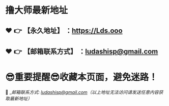 # 撸大师最新地址
:heart: :point_right: 【永久地址】 ：https://Lds.ooo
------
:heart: :point_right: 【邮箱联系方式】 ：ludashisp@gmail.com
------
# :sunglasses:重要提醒:sunglasses:收藏本页面，避免迷路！
:e-mail: __邮箱联系方式: ludashisp@gmail.com（以上地址无法访问请发送任意内容获取最新地址）_
